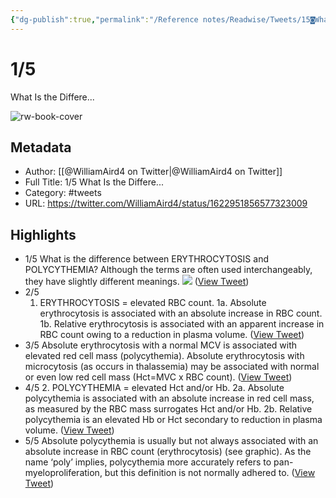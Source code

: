 ```yaml
---
{"dg-publish":true,"permalink":"/Reference notes/Readwise/Tweets/15◙What Is the Differe.../"}
---
```


# 1/5
What Is the Differe...

![rw-book-cover](https://pbs.twimg.com/profile_images/1424436346073063426/ZZyZYD45.jpg)

## Metadata
- Author: [[@WilliamAird4 on Twitter\|@WilliamAird4 on Twitter]]
- Full Title: 1/5
What Is the Differe...
- Category: #tweets
- URL: https://twitter.com/WilliamAird4/status/1622951856577323009

## Highlights
- 1/5
  What is the difference between ERYTHROCYTOSIS and POLYCYTHEMIA?
  Although the terms are often used interchangeably, they have slightly different meanings. 
  ![](https://pbs.twimg.com/media/FoXiBJcaMBMKQ1d.jpg) ([View Tweet](https://twitter.com/WilliamAird4/status/1622951856577323009))
- 2/5
  1. ERYTHROCYTOSIS = elevated RBC count. 
  1a. Absolute erythrocytosis is associated with an absolute increase in RBC count.
  1b. Relative erythrocytosis is associated with an apparent increase in RBC count owing to a reduction in plasma volume. ([View Tweet](https://twitter.com/WilliamAird4/status/1622951859974705154))
- 3/5
  Absolute erythrocytosis with a normal MCV is associated with elevated red cell mass (polycythemia).
  Absolute erythrocytosis with microcytosis (as occurs in thalassemia) may be associated with normal or 
  even low red cell mass (Hct=MVC x RBC count). ([View Tweet](https://twitter.com/WilliamAird4/status/1622951861782454272))
- 4/5
  2. POLYCYTHEMIA = elevated Hct and/or Hb.
  2a. Absolute polycythemia is associated with an absolute increase in red cell mass, as measured by the RBC mass surrogates Hct and/or Hb.
  2b. Relative polycythemia is an elevated Hb or Hct secondary to reduction in plasma volume. ([View Tweet](https://twitter.com/WilliamAird4/status/1622951863346946048))
- 5/5
  Absolute polycythemia is usually but not always associated with an absolute increase in RBC count (erythrocytosis) (see graphic). 
  As the name ‘poly’ implies, polycythemia more accurately refers to pan-myeloproliferation, but this definition is not normally adhered to. ([View Tweet](https://twitter.com/WilliamAird4/status/1622951865033048064))
